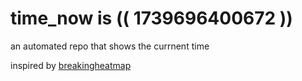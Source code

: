 # time_now is (( 1739696400672 ))

an automated repo that shows the currnent time

inspired by [breakingheatmap](https://github.com/breakingheatmap/breakingheatmap)